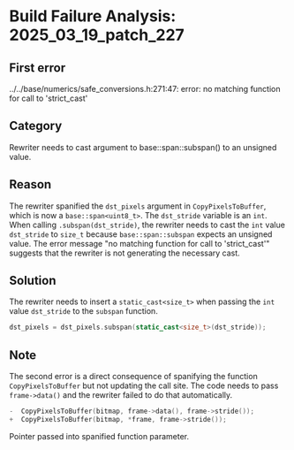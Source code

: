 # Build Failure Analysis: 2025_03_19_patch_227

## First error

../../base/numerics/safe_conversions.h:271:47: error: no matching function for call to 'strict_cast'

## Category
Rewriter needs to cast argument to base::span::subspan() to an unsigned value.

## Reason
The rewriter spanified the `dst_pixels` argument in `CopyPixelsToBuffer`, which is now a `base::span<uint8_t>`. The `dst_stride` variable is an `int`. When calling `.subspan(dst_stride)`, the rewriter needs to cast the `int` value `dst_stride` to `size_t` because `base::span::subspan` expects an unsigned value. The error message "no matching function for call to 'strict_cast'" suggests that the rewriter is not generating the necessary cast.

## Solution
The rewriter needs to insert a `static_cast<size_t>` when passing the `int` value `dst_stride` to the `subspan` function.

```c++
dst_pixels = dst_pixels.subspan(static_cast<size_t>(dst_stride));
```

## Note
The second error is a direct consequence of spanifying the function `CopyPixelsToBuffer` but not updating the call site. The code needs to pass `frame->data()` and the rewriter failed to do that automatically.
```c++
-  CopyPixelsToBuffer(bitmap, frame->data(), frame->stride());
+  CopyPixelsToBuffer(bitmap, *frame, frame->stride());
```

Pointer passed into spanified function parameter.